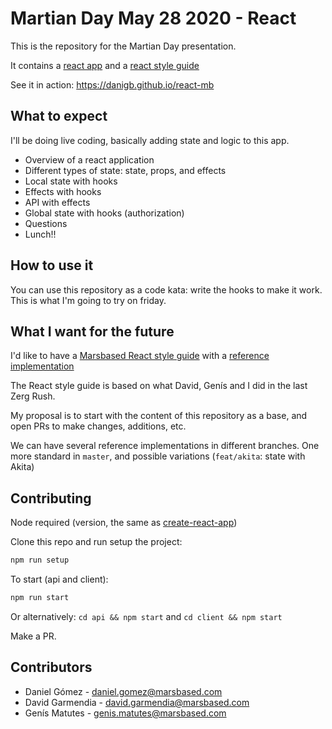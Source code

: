 # Martian Day May 28 2020 - React

This is the repository for the Martian Day presentation.

It contains a [react app](/client/src) and a [react style guide](/docs/REACT_STYLE_GUIDE.md)

See it in action: https://danigb.github.io/react-mb

## What to expect

I'll be doing live coding, basically adding state and logic to this app.

- Overview of a react application
- Different types of state: state, props, and effects
- Local state with hooks
- Effects with hooks
- API with effects
- Global state with hooks (authorization)
- Questions
- Lunch!!

## How to use it

You can use this repository as a code kata: write the hooks to make it work. This is what I'm going to try on friday.

## What I want for the future

I'd like to have a [Marsbased React style guide](/docs/REACT_STYLE_GUIDE.md) with a [reference implementation](/client/src)

The React style guide is based on what David, Genís and I did in the last Zerg Rush.

My proposal is to start with the content of this repository as a base, and open PRs to make changes, additions, etc.

We can have several reference implementations in different branches. One more standard in `master`, and possible variations (`feat/akita`: state with Akita)

## Contributing

Node required (version, the same as [create-react-app](https://create-react-app.dev/docs/getting-started/))

Clone this repo and run setup the project:

```bash
npm run setup
```

To start (api and client):

```bash
npm run start
```

Or alternatively: `cd api && npm start` and `cd client && npm start`

Make a PR.

## Contributors

- Daniel Gómez - daniel.gomez@marsbased.com
- David Garmendia - david.garmendia@marsbased.com
- Genís Matutes - genis.matutes@marsbased.com
